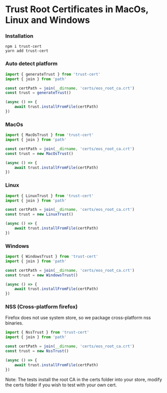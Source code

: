 # Trust Root Certificates in MacOs, Linux and Windows

### Installation
```
npm i trust-cert
yarn add trust-cert
```

### Auto detect platform
```js
import { generateTrust } from 'trust-cert'
import { join } from 'path'

const certPath = join(__dirname, 'certs/eos_root_ca.crt')
const trust = generateTrust()

(async () => {
    await trust.installFromFile(certPath)
})
```

### MacOs
```js
import { MacOsTrust } from 'trust-cert'
import { join } from 'path'

const certPath = join(__dirname, 'certs/eos_root_ca.crt')
const trust = new MacOsTrust()

(async () => {
    await trust.installFromFile(certPath)
})
```


### Linux
```js
import { LinuxTrust } from 'trust-cert'
import { join } from 'path'

const certPath = join(__dirname, 'certs/eos_root_ca.crt')
const trust = new LinuxTrust()

(async () => {
    await trust.installFromFile(certPath)
})
```

### Windows
```js
import { WindowsTrust } from 'trust-cert'
import { join } from 'path'

const certPath = join(__dirname, 'certs/eos_root_ca.crt')
const trust = new WindowsTrust()

(async () => {
    await trust.installFromFile(certPath)
})
```

### NSS (Cross-platform firefox)
Firefox does not use system store, so we package cross-platform nss binaries.

```js
import { NssTrust } from 'trust-cert'
import { join } from 'path'

const certPath = join(__dirname, 'certs/eos_root_ca.crt')
const trust = new NssTrust()

(async () => {
    await trust.installFromFile(certPath)
})
```

Note: The tests install the root CA in the certs folder into your store, modify the certs folder if you wish to test with your own cert.